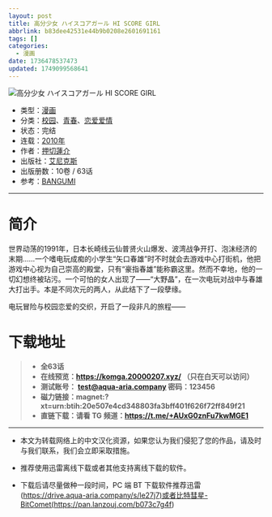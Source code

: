 ```yaml
---
layout: post
title: 高分少女 ハイスコアガール HI SCORE GIRL
abbrlink: b83dee42531e44b9b0208e2601691161
tags: []
categories:
  - 漫画
date: 1736478537473
updated: 1749099568641
---
```


![高分少女 ハイスコアガール HI SCORE GIRL](https://ipfs.io/ipfs/QmYqU4akMWgAQHN9sng7H9o7g6oZWd4hnggFEtCLqkFNwo?filename=%E9%AB%98%E5%88%86%E5%B0%91%E5%A5%B3.jpg)

- 类型：[漫画](/index.php/category/漫画)
- 分类：[校园](/index.php/category/校园)、[青春](/index.php/category/青春)、[恋爱爱情](/index.php/category/恋爱爱情)
- 状态：完结
- 连载：[2010年](/index.php/category/2010年)
- 作者：[押切蓮介](/index.php/category/押切蓮介)
- 出版社：[艾尼克斯](/index.php/category/艾尼克斯)
- 出版册数：10卷 / 63话
- 参考：[BANGUMI](https://bangumi.tv/subject/43165)

***

# 简介

世界动荡的1991年，日本长崎线云仙普贤火山爆发、波湾战争开打、泡沫经济的末期……一个嗜电玩成痴的小学生“矢口春雄”时不时就会去游戏中心打街机，他把游戏中心视为自己崇高的殿堂，只有“豪指春雄”能称霸这里。然而不幸地，他的一切幻想终被玷污。一个可怕的女人出现了——“大野晶”，在一次电玩对战中与春雄大打出手。本是不同次元的两人，从此结下了一段孽缘。

电玩冒险与校园恋爱的交织，开启了一段非凡的旅程——

# 下载地址

> - **全63话**
> - **在线预览：<https://komga.20000207.xyz/> （只在白天可以访问）**
> - **测试账号： <test@aqua-aria.company> 密码：123456**
> - **磁力链接：magnet:?xt=urn:btih:20e507e4cd348803fa3bff401f626f72ff849f21**
> - **直链下载：请看 TG 频道：<https://t.me/+AUxG0znFu7kwMGE1>**

***

- 本文为转载网络上的中文汉化资源，如果您认为我们侵犯了您的作品，请及时与我们联系，我们会立即采取措施。

- 推荐使用迅雷离线下载或者其他支持离线下载的软件。

- 下载后请尽量做种一段时间，PC 端 BT 下载软件推荐迅雷(<https://drive.aqua-aria.company/s/le27j7)或者比特彗星-BitComet(https://pan.lanzouj.com/b073c7g4f>)
